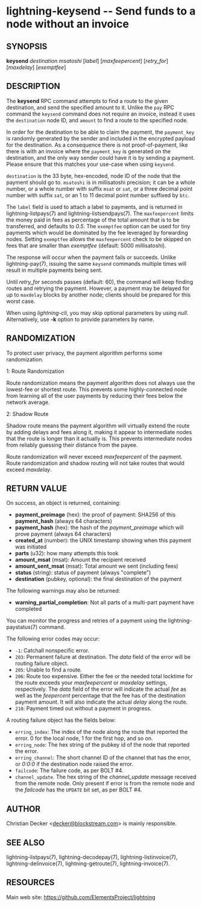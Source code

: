 lightning-keysend -- Send funds to a node without an invoice
============================================================

SYNOPSIS
--------

**keysend** *destination* *msatoshi* \[*label*\] \[*maxfeepercent*\] \[*retry\_for*\] \[*maxdelay*\] \[*exemptfee*\]

DESCRIPTION
-----------

The **keysend** RPC command attempts to find a route to the given destination,
and send the specified amount to it. Unlike the `pay` RPC command the
`keysend` command does not require an invoice, instead it uses the
`destination` node ID, and `amount` to find a route to the specified node.

In order for the destination to be able to claim the payment, the
`payment_key` is randomly generated by the sender and included in the
encrypted payload for the destination. As a consequence there is not
proof-of-payment, like there is with an invoice where the `payment_key` is
generated on the destination, and the only way sender could have it is by
sending a payment. Please ensure that this matches your use-case when using
`keysend`.

`destination` is the 33 byte, hex-encoded, node ID of the node that the payment should go to.
`msatoshi` is in millisatoshi precision; it can be a whole number, or a whole number with suffix `msat` or `sat`, or a three decimal point number with suffix `sat`, or an 1 to 11 decimal point number suffixed by `btc`.

The `label` field is used to attach a label to payments, and is returned in lightning-listpays(7) and lightning-listsendpays(7).
The `maxfeepercent` limits the money paid in fees as percentage of the total amount that is to be transferred, and defaults to *0.5*.
The `exemptfee` option can be used for tiny payments which would be dominated by the fee leveraged by forwarding nodes.
Setting `exemptfee` allows the `maxfeepercent` check to be skipped on fees that are smaller than *exemptfee* (default: 5000 millisatoshi).

The response will occur when the payment fails or succeeds.
Unlike lightning-pay(7), issuing the same `keysend` commands multiple times will result in multiple payments being sent.

Until *retry_for* seconds passes (default: 60), the command will keep finding routes and retrying the payment.
However, a payment may be delayed for up to `maxdelay` blocks by another node; clients should be prepared for this worst case.

When using *lightning-cli*, you may skip optional parameters by using
*null*. Alternatively, use **-k** option to provide parameters by name.

RANDOMIZATION
-------------

To protect user privacy, the payment algorithm performs some randomization.

1: Route Randomization

Route randomization means the payment algorithm does not always use the
lowest-fee or shortest route. This prevents some highly-connected node
from learning all of the user payments by reducing their fees below the
network average.

2: Shadow Route

Shadow route means the payment algorithm will virtually extend the route
by adding delays and fees along it, making it appear to intermediate nodes
that the route is longer than it actually is. This prevents intermediate
nodes from reliably guessing their distance from the payee.

Route randomization will never exceed *maxfeepercent* of the payment.
Route randomization and shadow routing will not take routes that would
exceed *maxdelay*.

RETURN VALUE
------------

[comment]: # (GENERATE-FROM-SCHEMA-START)
On success, an object is returned, containing:
- **payment_preimage** (hex): the proof of payment: SHA256 of this **payment_hash** (always 64 characters)
- **payment_hash** (hex): the hash of the *payment_preimage* which will prove payment (always 64 characters)
- **created_at** (number): the UNIX timestamp showing when this payment was initiated
- **parts** (u32): how many attempts this took
- **amount_msat** (msat): Amount the recipient received
- **amount_sent_msat** (msat): Total amount we sent (including fees)
- **status** (string): status of payment (always "complete")
- **destination** (pubkey, optional): the final destination of the payment

The following warnings may also be returned:
- **warning_partial_completion**: Not all parts of a multi-part payment have completed

[comment]: # (GENERATE-FROM-SCHEMA-END)

You can monitor the progress and retries of a payment using the lightning-paystatus(7) command.

The following error codes may occur:
- `-1`: Catchall nonspecific error.
- `203`: Permanent failure at destination. The *data* field of the error will be routing failure object.
- `205`: Unable to find a route.
- `206`: Route too expensive. Either the fee or the needed total locktime for the route exceeds your *maxfeepercent* or *maxdelay* settings, respectively. The *data* field of the error will indicate the actual *fee* as well as the *feepercent* percentage that the fee has of the destination payment amount. It will also indicate the actual *delay* along the route.
- `210`: Payment timed out without a payment in progress.

A routing failure object has the fields below:
- `erring_index`: The index of the node along the route that reported the error. 0 for the local node, 1 for the first hop, and so on.
- `erring_node`: The hex string of the pubkey id of the node that reported the error.
- `erring_channel`: The short channel ID of the channel that has the error, or *0:0:0* if the destination node raised the error.
- `failcode`: The failure code, as per BOLT \#4.
- `channel_update`. The hex string of the *channel_update* message received from the remote node. Only present if error is from the remote node and the *failcode* has the `UPDATE` bit set, as per BOLT \#4.


AUTHOR
------

Christian Decker <<decker@blockstream.com>> is mainly responsible.

SEE ALSO
--------

lightning-listpays(7), lightning-decodepay(7), lightning-listinvoice(7),
lightning-delinvoice(7), lightning-getroute(7), lightning-invoice(7).

RESOURCES
---------

Main web site: <https://github.com/ElementsProject/lightning>

[comment]: # ( SHA256STAMP:1c931f2ff49a169011ca6c2abde58281570a1db0dfbdca829105999723fe8bb8)
